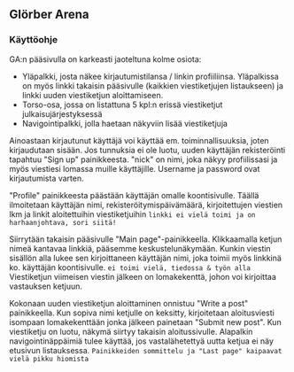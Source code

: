 ## Glörber Arena
### Käyttöohje

GA:n pääsivulla on karkeasti jaoteltuna kolme osiota: 
- Yläpalkki, josta näkee kirjautumistilansa / linkin profiiliinsa. Yläpalkissa on myös linkki takaisin pääsivulle (kaikkien viestiketjujen listaukseen) ja linkki uuden viestiketjun aloittamiseen.
- Torso-osa, jossa on listattuna 5 kpl:n erissä viestiketjut julkaisujärjestyksessä
- Navigointipalkki, jolla haetaan näkyviin lisää viestiketjuja

Ainoastaan kirjautunut käyttäjä voi käyttää em. toiminnallisuuksia, joten kirjaudutaan sisään. Jos tunnuksia ei ole luotu, uuden käyttäjän rekisteröinti tapahtuu "Sign up" painikkeesta. "nick" on nimi, joka näkyy profiilissasi ja myös viestiesi lomassa muille käyttäjille. Username ja password ovat kirjautumista varten.

"Profile" painikkeesta päästään käyttäjän omalle koontisivulle. Täällä ilmoitetaan käyttäjän nimi, rekisteröitymispäivämäärä, kirjoitettujen viestien lkm ja linkit aloitettuihin viestiketjuihin ` linkki ei vielä toimi ja on harhaanjohtava, sori siitä! `

Siirrytään takaisin pääsivulle "Main page"-painikkeella. Klikkaamalla ketjun nimeä kantavaa linkkiä, pääsemme keskustelunäkymään. Kunkin viestin sisällön alla lukee sen kirjoittaneen käyttäjän nimi, joka toimii myös linkkinä ko. käyttäjän koontisivulle. ` ei toimi vielä, tiedossa & työn alla ` Viestiketjun viimeisen viestin jälkeen on lomakekenttä, johon voi kirjoittaa vastauksen ketjuun.

Kokonaan uuden viestiketjun aloittaminen onnistuu "Write a post" painikkeella. Kun sopiva nimi ketjulle on keksitty, kirjoitetaan aloitusviesti isompaan lomakekenttään jonka jälkeen painetaan "Submit new post". Kun viestiketju on luotu, näkymä siirtyy takaisin aloitussivulle. Alapalkin navigointinäppäimiä tulee käyttää, jos vastalähetettyä uutta ketjua ei näy etusivun listauksessa. ` Painikkeiden sommittelu ja "Last page" kaipaavat vielä pikku hiomista ` 